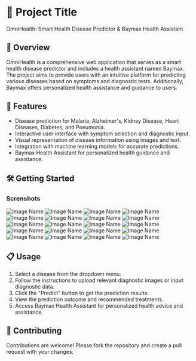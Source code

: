 # 🚀 Project Title

OmniHealth: Smart Health Disease Predictor & Baymax Health Assistant

## 📝 Overview

OmniHealth is a comprehensive web application that serves as a smart health disease predictor and includes a health assistant named Baymax. The project aims to provide users with an intuitive platform for predicting various diseases based on symptoms and diagnostic tests. Additionally, Baymax offers personalized health assistance and guidance to users.

## 🎨 Features

- Disease prediction for Malaria, Alzheimer's, Kidney Disease, Heart Diseases, Diabetes, and Pneumonia.
- Interactive user interface with symptom selection and diagnostic input.
- Visual representation of disease information using images and text.
- Integration with machine learning models for accurate predictions.
- Baymax Health Assistant for personalized health guidance and assistance.

## 🛠️ Getting Started

### Screnshots
![Image Name](Screenshots/1.png)
![Image Name](Screenshots/2.png)
![Image Name](Screenshots/3.png)
![Image Name](Screenshots/4.png)
![Image Name](Screenshots/5.png)
![Image Name](Screenshots/6.png)
![Image Name](Screenshots/7.png)
![Image Name](Screenshots/8.png)
![Image Name](Screenshots/9.png)
![Image Name](Screenshots/10.png)
![Image Name](Screenshots/11.png)
![Image Name](Screenshots/12.png)
![Image Name](Screenshots/13.png)
![Image Name](Screenshots/14.png)
![Image Name](Screenshots/15.png)
![Image Name](Screenshots/16.png)
![Image Name](Screenshots/17.png)
![Image Name](Screenshots/18.png)
![Image Name](Screenshots/19.png)
![Image Name](Screenshots/baymax.png)


## 📋 Usage

1. Select a disease from the dropdown menu.
2. Follow the instructions to upload relevant diagnostic images or input diagnostic data.
3. Click the "Predict" button to get the prediction results.
4. View the prediction outcome and recommended treatments.
5. Access Baymax Health Assistant for personalized health advice and assistance.

## 🤝 Contributing
Contributions are welcome! Please fork the repository and create a pull request with your changes.
